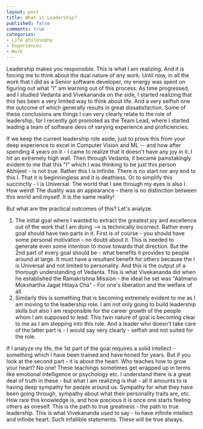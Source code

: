 ```yaml
---
layout: post
title: What is Leadership?
published: false
comments: true
categories: 
- Life philosophy
- Experiences
- Work
---
```


Leadership makes you responsible. This is what I am realizing. And it is forcing me to think about the dual nature of any work. Until now, in all the work that I did as a Senior software developer, my energy was spent on figuring out what "I" am learning out of this process. As time progressed, and I studied Vedanta and Vivekananda on the side, I started realizing that this has been a very limited way to think about life. And a very selfish one the outcome of which generally results in great dissatisfaction. Some of these conclusions are things I can very clearly relate to the role of leadership, for I recently got promoted as the Team Lead, where I started leading a team of software devs of varying experience and proficiencies.

If we keep the current leadership role aside, just to prove this from your deep experience to excel in Computer Vision and ML -- and how after spending 4 years on it - I came to realize that it doesn't have any joy in it. I hit an extremely high wall.
Then through Vedanta, it became painstakingly evident to me that this "I" which I was thinking to be just this person Abhijeet - is not true. Rather this I is Infinite. There is no start nor any end to this I. That it is beginningless and it is deathless. Or to simplify this succinctly - I is Universal.
The world that I see through my eyes is also I. How weird! The duality was an appearance - there is no distinction between this world and myself. It is the same reality!

But what are the practical outcomes of this? Let's analyze.

1. The initial goal where I wanted to extract the greatest joy and excellence out of the work that I am doing --> is technically incorrect. Rather every goal should have two parts in it. First is of course - you should have some personal motivation - no doubt about it. This is needed to generate even some intention to move towards that direction. But the 2nd part of every goal should be - what benefits it provides to people around at large. It must have a resultant benefit for others because the I is Universal and not limited to personality. And this is the output of a thorough understanding of Vedanta. This is what Vivekananda did when he established the Ramakrishna Mission - the ideal he set was "Aatmano Mokshartha Jagat Hitaya Cha" - For one's liberation and the welfare of all.
2. Similarly this is something that is becoming extremely evident to me as I am moving to the leadership role. I am not only going to build leadership skills but also I am responsible for the career growth of the people whom I am supposed to lead. This twin nature of goal is becoming clear to me as I am stepping into this role. And a leader who doesn't take care of the latter part is - I would say very clearly - selfish and not suited for the role.

If I analyze my life, the 1st part of the goal requires a solid intellect - something which I have been trained and have honed for years. But if you look at the second part - it is about the heart. Who teaches how to grow your heart? No one! These teachings sometimes get wrapped up in terms like emotional intelligence or psychology etc. I understand there is a great deal of truth in these - but what I am realizing is that - all it amounts to is having deep sympathy for people around us. Sympathy for what they have been going through, sympathy about what their personality traits are, etc. How rare this knowledge is, and how precious it is once one starts feeling others as oneself. This is the path to true greatness - the path to true leadership. This is what Vivekananda used to say - to have infinite intellect and infinite heart. Such infallible statements. These will be true always.

